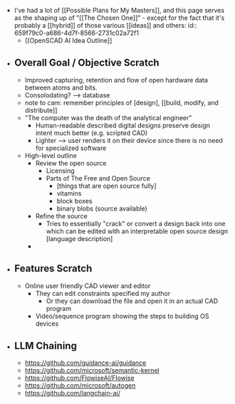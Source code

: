 - I've had a lot of [[Possible Plans for My Masters]], and this page serves as the shaping up of "[[The Chosen One]]" - except for the fact that it's probably a [[hybrid]] of those various [[ideas]] and others:
  id:: 659f79c0-a686-4d7f-8566-2731c02a72f1
	- [[OpenSCAD AI Idea Outline]]
- ## Overall Goal / Objective Scratch
	- Improved capturing, retention and flow of open hardware data between atoms and bits.
	- Consolodating? --> database
	- note to cam: remember principles of [design], [[build, modify, and distribute]]
	- "The computer was the death of the analytical engineer"
		- Human-readable described digital designs preserve design intent much better (e.g. scripted CAD)
		- Lighter --> user renders it on their device since there is no need for specialized software
	- High-level outline
		- Review the open source
			- Licensing
			- Parts of The Free and Open Source
				- [things that are open source fully]
				- vitamins
				- block boxes
				- binary blobs (source available)
		- Refine the source
			- Tries to essentially "crack" or convert a design back into one which can be edited with an interpretable open source design [language description]
		-
- ## Features Scratch
	- Online user friendly CAD viewer and editor
		- They can edit constraints specified my author
			- Or they can download the file and open it in an actual CAD program
		- Video/sequence program showing the steps to building OS devices
- ## LLM Chaining
	- https://github.com/guidance-ai/guidance
	- https://github.com/microsoft/semantic-kernel
	- https://github.com/FlowiseAI/Flowise
	- https://github.com/microsoft/autogen
	- https://github.com/langchain-ai/